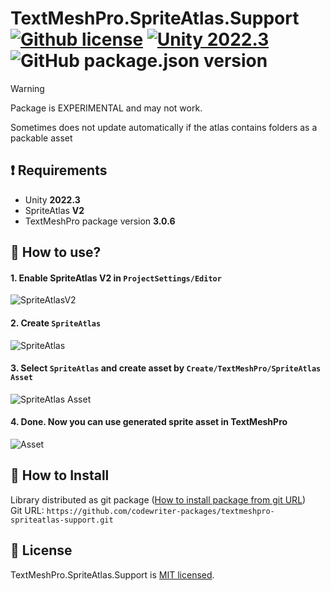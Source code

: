 # TextMeshPro.SpriteAtlas.Support [![Github license](https://img.shields.io/github/license/codewriter-packages/textmeshpro-spriteatlas-support.svg?style=flat-square)](#) [![Unity 2022.3](https://img.shields.io/badge/Unity-2022.3+-2296F3.svg?style=flat-square)](#) ![GitHub package.json version](https://img.shields.io/github/package-json/v/codewriter-packages/textmeshpro-spriteatlas-support?style=flat-square)

> [!WARNING]  
> Package is EXPERIMENTAL and may not work.
> 
> Sometimes does not update automatically if the atlas contains folders as a packable asset

## :heavy_exclamation_mark: Requirements

- Unity **2022.3**
- SpriteAtlas **V2**
- TextMeshPro package version **3.0.6**

## :rocket: How to use?

#### 1. Enable SpriteAtlas V2 in `ProjectSettings/Editor`

![SpriteAtlasV2](https://github.com/codewriter-packages/textmeshpro-spriteatlas-support/assets/26966368/3f85a3a7-d694-48ea-b472-6e32d71d2e13)

#### 2. Create `SpriteAtlas`

![SpriteAtlas](https://github.com/codewriter-packages/textmeshpro-spriteatlas-support/assets/26966368/c381651c-c32d-4917-a59a-1d1f5762a9fb)

#### 3. Select `SpriteAtlas` and create asset by `Create/TextMeshPro/SpriteAtlas Asset`

![SpriteAtlas Asset](https://github.com/codewriter-packages/textmeshpro-spriteatlas-support/assets/26966368/23a6cf75-2559-484e-b8df-2a107da98a63)

#### 4. Done. Now you can use generated sprite asset in TextMeshPro

![Asset](https://github.com/codewriter-packages/textmeshpro-spriteatlas-support/assets/26966368/a8fb3845-20f8-4f45-843a-047a0dcc8fea)

## :open_book: How to Install

Library distributed as git package ([How to install package from git URL](https://docs.unity3d.com/Manual/upm-ui-giturl.html))
<br>Git URL: `https://github.com/codewriter-packages/textmeshpro-spriteatlas-support.git`

## :green_book: License

TextMeshPro.SpriteAtlas.Support is [MIT licensed](./LICENSE.md).
